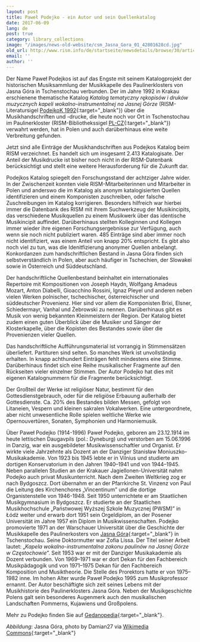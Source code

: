 ```yaml
---
layout: post
title: Paweł Podejko - ein Autor und sein Quellenkatalog
date: 2017-06-09
lang: de
post: true
category: library_collections
image: "/images/news-old-website/csm_Jasna_Gora_01_42801628cd.jpg"
old_url: http://www.rism.info/de/startseite/newsdetails/browse/30/article/64/pawel-podejko-an-author-and-his-thematic-catalogue.html
email: ''
author: ''
---
```


Der Name Paweł Podejkos ist auf das Engste mit seinem Katalogprojekt der historischen Musiksammlung der Musikkapelle des Paulinerklosters von Jasna Góra in Tschenstochau verbunden. Der im Jahre 1992 in Krakau erschienene thematische Katalog _Katalog tematyczny rękopisów i druków muzycznych kapeli wokalno-instrumentalnej na Jasnej Górze_ (RISM-Literatursigel [PodejkoK 1992](https://opac.rism.info/search?View=rism&q=PodejkoK){:target="_blank"}) über die Musikhandschriften und -drucke, die heute noch vor Ort in Tschenstochau im Paulinerkloster (RISM-Bibliothekssigel [PL-CZ](https://opac.rism.info/search?View=rism&siglum=PL-CZ){:target="_blank"}) verwahrt werden, hat in Polen und auch darüberhinaus eine weite Verbreitung gefunden.

Jetzt sind alle Einträge der Musikhandschriften aus Podejkos Katalog beim RISM verzeichnet. Es handelt sich um insgesamt 2.413 Katalogisate. Der Anteil der Musikdrucke ist bisher noch nicht in der RISM-Datenbank berücksichtigt und stellt eine weitere Herausforderung für die Zukunft dar.

Podejkos Katalog spiegelt den Forschungsstand der achtziger Jahre wider. In der Zwischenzeit konnten viele RISM-Mitarbeiterinnen und Mitarbeiter in Polen und anderswo die im Katalog als anonym katalogisierten Quellen identifizieren und einem Komponisten zuschreiben, oder falsche Zuschreibungen im Katalog korrigieren. Besonders hilfreich war hierbei immer die Datenbank des RISM mit ihrem Suchwerkzeug der Musikincipits, das verschiedene Musikquellen zu einem Musikwerk über das identische Musikincipit auffindet. Darüberhinaus stellten Kolleginnen und Kollegen immer wieder ihre eigenen Forschungsergebnisse zur Verfügung, auch wenn sie noch nicht publiziert waren. 485 Einträge sind aber immer noch nicht identifiziert, was einem Anteil von knapp 20% entspricht. Es gibt also noch viel zu tun, was die Idenitfizierung anonymer Quellen anbelangt. Konkordanzen zum handschriftlichen Bestand in Jasna Góra finden sich selbstverständlich in Polen, aber auch häufiger in Tschechien, der Slowakei sowie in Österreich und Süddeutschland.

Der handschriftliche Quellenbestand beinhaltet ein internationales Repertoire mit Kompositionen von Joseph Haydn, Wolfgang Amadeus Mozart, Anton Diabelli, Gioacchino Rossini, Ignaz Pleyel und anderen neben vielen Werken polnischer, tschechischer, österreichischer und süddeutscher Provenienz. Hier sind vor allem die Komponisten Brixi, Elsner, Schiedermayr, Vanhal und Żebrowski zu nennen. Darüberhinaus gibt es Musik von wenig bekannten Kleinmeistern der Region. Der Katalog bietet zudem einen guten Überblick über die Musiker und Sänger der Klosterkapelle, über die Kopisten des Bestandes sowie über die Provenienzen vieler Quellen.

Das handschriftliche Aufführungsmaterial ist vorrangig in Stimmensätzen überliefert. Partituren sind selten. So manches Werk ist unvollständig erhalten. In knapp achthundert Einträgen fehlt mindestens eine Stimme. Darüberhinaus findet sich eine Reihe musikalischer Fragmente auf den Rückseiten vieler einzelner Stimmen. Der Autor Podejko hat dies mit eigenen Katalognummern für die Fragmente berücksichtigt.

Der Großteil der Werke ist religiöser Natur, bestimmt für den Gottesdienstgebrauch, oder für die religiöse Erbauung außerhalb der Gottesdienste. Ca. 20% des Bestandes bilden Messen, gefolgt von Litaneien, Vespern und kleinen sakralen Vokalwerken. Eine untergeordnete, aber nicht unwesentliche Rolle spielen weltliche Werke wie Opernouvertüren, Sonaten, Symphonien und Harmoniemusik.


Über Paweł Podejko (1914-1996)
Paweł Podejko, geboren am 23.12.1914 im heute lettischen Daugavpils (pol.: Dyneburg) und verstorben am 15.06.1996 in Danzig, war ein ausgebildeter Musikwissenschaftler und Organist. Er wirkte viele Jahrzehnte als Dozent an der Danziger Stanisław Moniuszko-Musikakademie. Von 1923 bis 1945 lebte er in Vilnius und studierte am dortigen Konservatorium in den Jahren 1940–1941 und von 1944–1945. Neben parallelen Studien an der Krakauer Jagiellonen-Universität nahm Podejko auch privat Musikunterricht. Nach dem Zweiten Weltkrieg zog er nach Bydgoszcz. Dort übernahm er an der Pfarrkirche St. Vinzenz von Paul die Leitung des Kirchenchores „Vincentinum” und die dortige Organistenstelle von 1946-1948. Seit 1950 unterrichtete er am Staatlichen Musikgymnasium in Bydgoszcz. Er studierte an der Staatlichen Musikhochschule „Państwowej Wyższej Szkole Muzycznej (PWSM)” in Łódż weiter und erwarb dort 1951 sein Orgeldiplom, an der Posener Universität im Jahre 1957 ein Diplom in Musikwissenschaften. Podejko promovierte 1971 an der Warschauer Universität über die Geschichte der Musikkapelle des Paulinerkosters von [Jasna Góra](http://www.jasnagora.pl/){:target="_blank"} in Tschenstochau. Seine Doktormutter war Zofia Lissa. Der Titel seiner Arbeit lautet: „_Kapela wokalno-instrumentalna zakonu paulinów na Jasnej Górze w Częstochowie_”. Seit 1953 war er mit der Danziger Musikakademie als Dozent verbunden. Von 1969–1971 war er dort Dekan für den Fachbereich Musikpädagogik und von 1971–1975 Dekan für den Fachbereich Komposition und Musiktheorie. Die Stelle des Prorektors hatte er von 1975–1982 inne. Im hohen Alter wurde Paweł Podejko 1995 zum Musikprofessor ernannt. Der Autor beschäftigte sich zeit seines Lebens mit der Musikhistorie des Paulinerklosters Jasna Góra. Neben der Musikgeschichte Polens galt sein besonderes Augenmerk auch den musikalischen Landschaften Pommerns, Kujawiens und Großpolens.

Mehr zu Podejko finden Sie auf [Gedanopedia](http://www.gedanopedia.pl/index.php?title=PODEJKO_PAWE%C5%81){:target="_blank"}.

_Abbildung_: Jasna Góra, photo by Damian27 via [Wikimedia Commons](https://de.wikipedia.org/wiki/Jasna_G%C3%B3ra_(Cz%C4%99stochowa)#/media/File:Jasna_G%C3%B3ra_-_widok_do_NE.jpg){:target="_blank"}